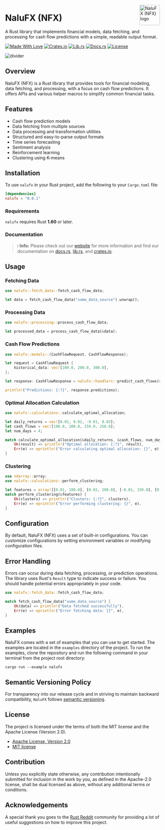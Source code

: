 <img src="https://kura.pro/nalufx/images/logos/nalufx.svg"
alt="NaluFX (NFX) logo" height="66" width="66" align="right" />

# NaluFX (NFX)

A Rust library that implements financial models, data fetching, and processing for cash flow predictions with a simple, readable output format.

[![Made With Love][made-with-rust]][05]
[![Crates.io][crates-badge]][07]
[![Lib.rs][libs-badge]][09]
[![Docs.rs][docs-badge]][08]
[![License][license-badge]][02]

![divider][divider]

## Overview

NaluFX (NFX) is a Rust library that provides tools for financial modeling, data fetching, and processing, with a focus on cash flow predictions. It offers APIs and various helper macros to simplify common financial tasks.

## Features

- Cash flow prediction models
- Data fetching from multiple sources
- Data processing and transformation utilities
- Structured and easy-to-parse output formats
- Time series forecasting
- Sentiment analysis
- Reinforcement learning
- Clustering using K-means

## Installation

To use `nalufx` in your Rust project, add the following to your `Cargo.toml` file:

```toml
[dependencies]
nalufx = "0.0.1"
```

### Requirements

`nalufx` requires Rust **1.60** or later.

### Documentation

> ℹ️ **Info:** Please check out our [website][00] for more information and find our documentation on [docs.rs][08], [lib.rs][09], and [crates.io][07].

## Usage

### Fetching Data

```rust
use nalufx::fetch_data::fetch_cash_flow_data;

let data = fetch_cash_flow_data("some_data_source").unwrap();
```

### Processing Data

```rust
use nalufx::processing::process_cash_flow_data;

let processed_data = process_cash_flow_data(&data);
```

### Cash Flow Predictions

```rust
use nalufx::models::{CashFlowRequest, CashFlowResponse};

let request = CashFlowRequest {
    historical_data: vec![100.0, 200.0, 300.0],
};

let response: CashFlowResponse = nalufx::handlers::predict_cash_flows(request).unwrap();

println!("Predictions: {:?}", response.predictions);
```

### Optimal Allocation Calculation

```rust
use nalufx::calculations::calculate_optimal_allocation;

let daily_returns = vec![0.01, 0.02, -0.01, 0.03];
let cash_flows = vec![100.0, 200.0, 150.0, 250.0];
let num_days = 4;

match calculate_optimal_allocation(&daily_returns, &cash_flows, num_days) {
    Ok(result) => println!("Optimal allocation: {:?}", result),
    Err(e) => eprintln!("Error calculating optimal allocation: {}", e),
}
```

### Clustering

```rust
use ndarray::array;
use nalufx::calculations::perform_clustering;

let features = array![[0.01, 100.0], [0.02, 200.0], [-0.01, 150.0], [0.03, 250.0]];
match perform_clustering(&features) {
    Ok(clusters) => println!("Clusters: {:?}", clusters),
    Err(e) => eprintln!("Error performing clustering: {}", e),
}
```

## Configuration

By default, NaluFX (NFX) uses a set of built-in configurations. You can customize configurations by setting environment variables or modifying configuration files.

## Error Handling

Errors can occur during data fetching, processing, or prediction operations. The library uses Rust's `Result` type to indicate success or failure. You should handle potential errors appropriately in your code.

```rust
use nalufx::fetch_data::fetch_cash_flow_data;

match fetch_cash_flow_data("some_data_source") {
    Ok(data) => println!("Data fetched successfully"),
    Err(e) => eprintln!("Error fetching data: {}", e),
}
```

## Examples

NaluFX comes with a set of examples that you can use to get started. The examples are located in the `examples` directory of the project. To run the examples, clone the repository and run the following command in your terminal from the project root directory:

```shell
cargo run --example nalufx
```

## Semantic Versioning Policy

For transparency into our release cycle and in striving to maintain backward compatibility, `NaluFX` follows [semantic versioning][06].

## License

The project is licensed under the terms of both the MIT license and the Apache License (Version 2.0).

- [Apache License, Version 2.0][01]
- [MIT license][02]

## Contribution

Unless you explicitly state otherwise, any contribution intentionally submitted for inclusion in the work by you, as defined in the Apache-2.0 license, shall be dual licensed as above, without any additional terms or conditions.

## Acknowledgements

A special thank you goes to the [Rust Reddit](https://www.reddit.com/r/rust/) community for providing a lot of useful suggestions on how to improve this project.

[00]: https://rustlogs.com
[01]: http://www.apache.org/licenses/LICENSE-2.0
[02]: http://opensource.org/licenses/MIT
[05]: https://github.com/sebastienrousseau/nalufx/graphs/contributors
[06]: http://semver.org/
[07]: https://crates.io/crates/nalufx
[08]: https://docs.rs/nalufx
[09]: https://lib.rs/crates/nalufx

[crates-badge]: https://img.shields.io/crates/v/nalufx.svg?style=for-the-badge 'Crates.io'
[divider]: https://kura.pro/common/images/elements/divider.svg "divider"
[docs-badge]: https://img.shields.io/docsrs/nalufx.svg?style=for-the-badge 'Docs.rs'
[libs-badge]: https://img.shields.io/badge/lib.rs-v0.0.1-orange.svg?style=for-the-badge 'Lib.rs'
[license-badge]: https://img.shields.io/crates/l/nalufx.svg?style=for-the-badge 'License'
[made-with-rust]: https://img.shields.io/badge/rust-f04041?style=for-the-badge&labelColor=c0282d&logo=rust 'Made With Rust'

